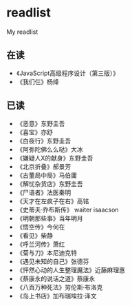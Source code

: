 # readlist
My readlist

## 在读
+ 《JavaScript高级程序设计（第三版）》
+ 《我们仨》杨绛
## 已读
+ 《恶意》东野圭吾
+ 《喜宝》亦舒
+ 《白夜行》东野圭吾
+ 《阿弥陀佛么么哒》大冰
+ 《嫌疑人X的献身》东野圭吾
+ 《北京折叠》郝景芳
+ 《古董局中局》马伯庸
+ 《解忧杂货店》东野圭吾
+ 《尸语者》法医秦明
+ 《天才在左疯子在右》高铭
+ 《史蒂夫·乔布斯传》 waiter isaacson
+ 《明朝那些事》当年明月
+ 《悟空传》今何在
+ 《看见》柴静
+ 《呼兰河传》萧红
+ 《菊与刀》本尼迪克特
+ 《遇见未知的自己》张德芬
+ 《怦然心动的人生整理魔法》近藤麻理惠
+ 《蔡康永的说话之道》蔡康永
+ 《八百万种死法》劳伦斯·布洛克
+ 《岛上书店》加布瑞埃拉·泽文
